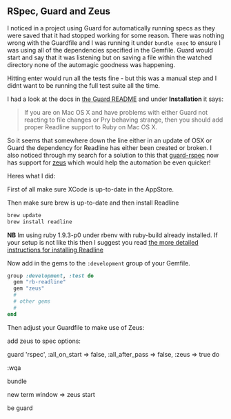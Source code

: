 ## RSpec, Guard and Zeus

I noticed in a project using Guard for automatically running specs as they were saved that it had stopped working for some reason. There was nothing wrong with the Guardfile and I was running it under `bundle exec` to ensure I was using all of the dependencies specified in the Gemfile. Guard would start and say that it was listening but on saving a file within the watched directory none of the automagic goodness was happening.

Hitting enter would run all the tests fine - but this was a manual step and I didnt want to be running the full test suite all the time.

I had a look at the docs in [the Guard README](https://github.com/guard/guard#installation) and under **Installation** it says:
>If you are on Mac OS X and have problems with either Guard not reacting to file changes or Pry behaving strange, then you should add proper Readline support to Ruby on Mac OS X.

So it seems that somewhere down the line either in an update of OSX or Guard the dependency for Readline has either been created or broken. I also noticed through my search for a solution to this that [guard-rspec](https://github.com/guard/guard-rspec) now has support for [zeus](https://github.com/burke/zeus) which would help the automation be even quicker!

Heres what I did:

First of all make sure XCode is up-to-date in the AppStore.

Then make sure brew is up-to-date and then install Readline

```bash
brew update
brew install readline
```
**NB** Im using ruby 1.9.3-p0 under rbenv with ruby-build already installed. If your setup is not like this then I suggest you read [the more detailed instructions for installing Readline](https://github.com/guard/guard/wiki/Add-Readline-support-to-Ruby-on-Mac-OS-X)


Now add in the gems to the `:development` group of your Gemfile.
```ruby
group :development, :test do
  gem "rb-readline"
  gem "zeus"
  #
  # other gems
  #
end
```

Then adjust your Guardfile to make use of Zeus:

add zeus to spec options:

guard 'rspec', :all_on_start => false, :all_after_pass => false, :zeus => true do

:wqa

bundle

new term window => zeus start

be guard
